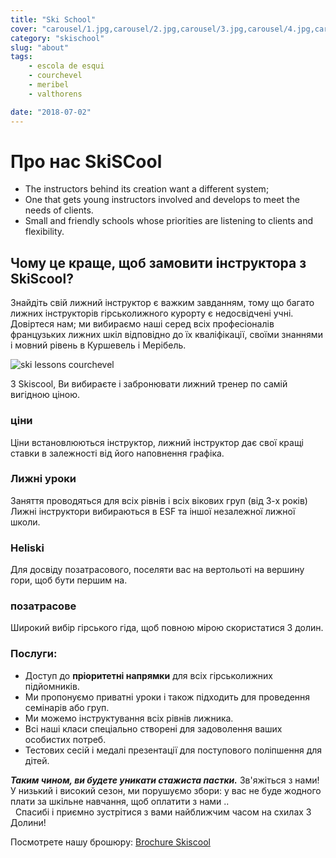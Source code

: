```yaml
---
title: "Ski School"
cover: "carousel/1.jpg,carousel/2.jpg,carousel/3.jpg,carousel/4.jpg,carousel/5.jpg,carousel/6.jpg"
category: "skischool"
slug: "about"
tags:
    - escola de esqui
    - courchevel
    - meribel
    - valthorens

date: "2018-07-02"
---
```


# Про нас SkiSCool

* The instructors behind its creation want a different system; 
* One that gets young instructors involved and develops to meet the needs of clients.  
* Small and friendly schools whose priorities are listening to clients and flexibility.


## Чому це краще, щоб замовити інструктора з SkiScool?

<div class="ml3">
 Знайдіть свій лижний інструктор є важким завданням, тому що багато лижних інструкторів гірськолижного курорту є недосвідчені учні.  
   Довіртеся нам; ми вибираємо наші серед всіх професіоналів французьких лижних шкіл відповідно до їх кваліфікації, своїми знаннями і мовний рівень в Куршевель і Мерібель.   
</div>

![ski lessons courchevel](https://skiscool.com/dist/skilessons.jpg) 
  

З Skiscool, Ви вибираєте і забронювати лижний тренер по самій вигідною ціною.

### ціни
Ціни встановлюються інструктор, лижний інструктор дає свої кращі ставки в залежності від його наповнення графіка.

### Лижні уроки
Заняття проводяться для всіх рівнів і всіх вікових груп (від 3-х років)
   Лижні інструктори вибираються в ESF та іншої незалежної лижної школи.

### Heliski
Для досвіду позатрасового, поселяти вас на вертольоті на вершину гори, щоб бути першим на.

### позатрасове
Широкий вибір гірського гіда, щоб повною мірою скористатися 3 долин.


### Послуги:
* Доступ до **пріоритетні напрямки** для всіх гірськолижних підйомників.
* Ми пропонуємо приватні уроки і також підходить для проведення семінарів або груп.
* Ми можемо інструктування всіх рівнів лижника.
* Всі наші класи спеціально створені для задоволення ваших особистих потреб.
* Тестових сесій і медалі презентації для поступового поліпшення для дітей.
 


***Таким чином, ви будете уникати стажиста пастки.*** 
Зв'яжіться з нами! У низький і високий сезон, ми порушуємо збори: у вас не буде жодного плати за шкільне навчання, щоб оплатити з нами ..  
 
Спасибі і приємно зустрітися з вами найближчим часом на схилах 3 Долини!  


Посмотретe нашу брошюру: [Brochure Skiscool](http://ru.skiscool.com/testmybook/)

